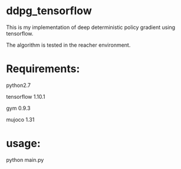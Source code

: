 # ddpg_tensorflow
This is my implementation of deep deterministic policy gradient using tensorflow.

The algorithm is tested in the reacher environment.

# Requirements:

python2.7

tensorflow 1.10.1

gym 0.9.3

mujoco 1.31

# usage:
python main.py